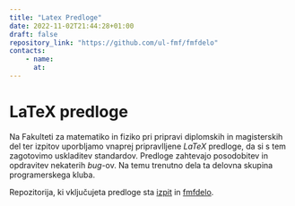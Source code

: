 ```yaml
---
title: "Latex Predloge"
date: 2022-11-02T21:44:28+01:00
draft: false
repository_link: "https://github.com/ul-fmf/fmfdelo"
contacts:
    - name:
      at:
---
```


# LaTeX predloge

Na Fakulteti za matematiko in fiziko pri pripravi diplomskih in magisterskih del ter izpitov uporbljamo vnaprej pripravlljene *LaTeX* predloge, da si s tem zagotovimo uskladitev standardov. Predloge zahtevajo posodobitev in opdravitev nekaterih *bug*-ov. Na temu trenutno dela ta delovna skupina programerskega kluba.

Repozitorija, ki vključujeta predloge sta [izpit](https://github.com/ul-fmf/izpit) in [fmfdelo](https://github.com/ul-fmf/fmfdelo).
